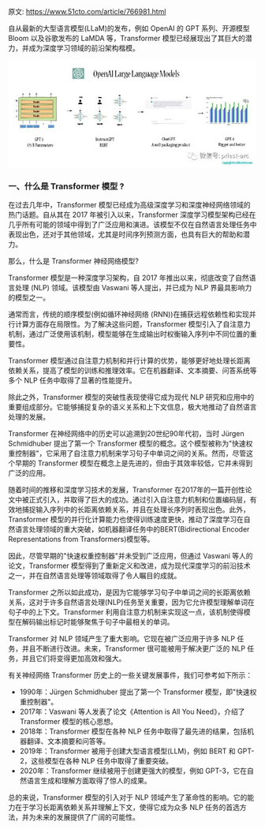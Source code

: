 原文: https://www.51cto.com/article/766981.html

自从最新的大型语言模型(LLaM)的发布，例如 OpenAI 的 GPT 系列、开源模型 Bloom 以及谷歌发布的 LaMDA 等，Transformer 模型已经展现出了其巨大的潜力，并成为深度学习领域的前沿架构楷模。

![enter image description here](https://github.com/xiaohuidu/AI/blob/master/images/241.jpg)

### 一、什么是 Transformer 模型 ?

在过去几年中，Transformer 模型已经成为高级深度学习和深度神经网络领域的热门话题。自从其在 2017 年被引入以来，Transformer 深度学习模型架构已经在几乎所有可能的领域中得到了广泛应用和演进。该模型不仅在自然语言处理任务中表现出色，还对于其他领域，尤其是时间序列预测方面，也具有巨大的帮助和潜力。

那么，什么是 Transformer 神经网络模型?

Transformer 模型是一种深度学习架构，自 2017 年推出以来，彻底改变了自然语言处理 (NLP) 领域。该模型由 Vaswani 等人提出，并已成为 NLP 界最具影响力的模型之一。

通常而言，传统的顺序模型(例如循环神经网络 (RNN))在捕获远程依赖性和实现并行计算方面存在局限性。为了解决这些问题，Transformer 模型引入了自注意力机制，通过广泛使用该机制，模型能够在生成输出时权衡输入序列中不同位置的重要性。

Transformer 模型通过自注意力机制和并行计算的优势，能够更好地处理长距离依赖关系，提高了模型的训练和推理效率。它在机器翻译、文本摘要、问答系统等多个 NLP 任务中取得了显著的性能提升。

除此之外，Transformer 模型的突破性表现使得它成为现代 NLP 研究和应用中的重要组成部分。它能够捕捉复杂的语义关系和上下文信息，极大地推动了自然语言处理的发展。


Transformer 在神经网络中的历史可以追溯到20世纪90年代初，当时 Jürgen Schmidhuber 提出了第一个 Transformer 模型的概念。这个模型被称为"快速权重控制器"，它采用了自注意力机制来学习句子中单词之间的关系。然而，尽管这个早期的 Transformer 模型在概念上是先进的，但由于其效率较低，它并未得到广泛的应用。

随着时间的推移和深度学习技术的发展，Transformer 在2017年的一篇开创性论文中被正式引入，并取得了巨大的成功。通过引入自注意力机制和位置编码层，有效地捕捉输入序列中的长距离依赖关系，并且在处理长序列时表现出色。此外，Transformer 模型的并行化计算能力也使得训练速度更快，推动了深度学习在自然语言处理领域的重大突破，如机器翻译任务中的BERT(Bidirectional Encoder Representations from Transformers)模型等。

因此，尽管早期的"快速权重控制器"并未受到广泛应用，但通过 Vaswani 等人的论文，Transformer 模型得到了重新定义和改进，成为现代深度学习的前沿技术之一，并在自然语言处理等领域取得了令人瞩目的成就。

Transformer 之所以如此成功，是因为它能够学习句子中单词之间的长距离依赖关系，这对于许多自然语言处理(NLP)任务至关重要，因为它允许模型理解单词在句子中的上下文。Transformer 利用自注意力机制来实现这一点，该机制使得模型在解码输出标记时能够聚焦于句子中最相关的单词。

Transformer 对 NLP 领域产生了重大影响。它现在被广泛应用于许多 NLP 任务，并且不断进行改进。未来，Transformer 很可能被用于解决更广泛的 NLP 任务，并且它们将变得更加高效和强大。

有关神经网络 Transformer 历史上的一些关键发展事件，我们可参考如下所示：

-   1990年：Jürgen Schmidhuber 提出了第一个 Transformer 模型，即"快速权重控制器"。
-   2017年：Vaswani 等人发表了论文《Attention is All You Need》，介绍了 Transformer 模型的核心思想。
-   2018年：Transformer 模型在各种 NLP 任务中取得了最先进的结果，包括机器翻译、文本摘要和问答等。
-   2019年：Transformer 被用于创建大型语言模型(LLM)，例如 BERT 和 GPT-2，这些模型在各种 NLP 任务中取得了重要突破。
-   2020年：Transformer 继续被用于创建更强大的模型，例如 GPT-3，它在自然语言生成和理解方面取得了惊人的成果。

总的来说，Transformer 模型的引入对于 NLP 领域产生了革命性的影响。它的能力在于学习长距离依赖关系并理解上下文，使得它成为众多 NLP 任务的首选方法，并为未来的发展提供了广阔的可能性。


<!--stackedit_data:
eyJoaXN0b3J5IjpbLTY0NjMwMzYyN119
-->